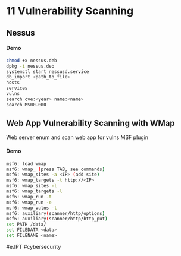 # 11 Vulnerability Scanning

## Nessus

#### Demo

```bash
chmod +x nessus.deb
dpkg -i nessus.deb
systemctl start nessusd.service
db_import <path_to_file>
hosts
services
vulns
search cve:<year> name:<name>
search MS00-000
```


## Web App Vulnerability Scanning with WMap
Web server enum and scan web app for vulns MSF plugin

#### Demo

```bash
msf6: load wmap
msf6: wmap_ (press TAB, see commands)
msf6: wmap_sites -a <IP> (add site)
msf6: wmap_targets -t http://<IP>
msf6: wmap_sites -l
msf6: wmap_targets -l
msf6: wmap_run -t
msf6: wmap_run -e
msf6: wmap_vulns -l
msf6: auxiliary(scanner/http/options)
msf6: auxiliary(scanner/http/http_put)
set PATH /data/
set FILEDATA <data>
set FILENAME <name>
```

#eJPT #cybersecurity  